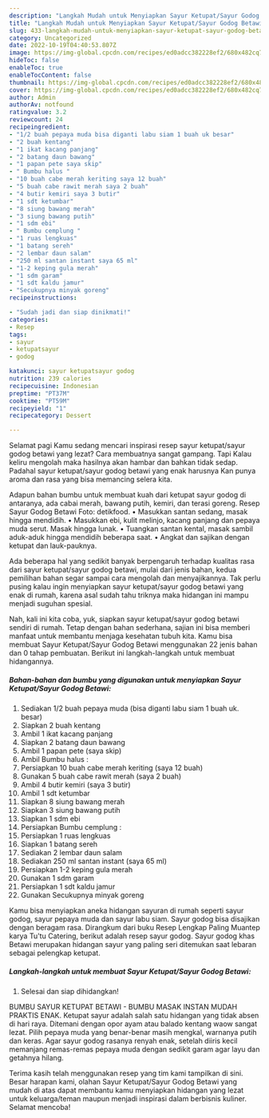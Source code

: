 ```yaml
---
description: "Langkah Mudah untuk Menyiapkan Sayur Ketupat/Sayur Godog Betawi yang Bikin Ngiler, Buat Buka Puasa}"
title: "Langkah Mudah untuk Menyiapkan Sayur Ketupat/Sayur Godog Betawi yang Bikin Ngiler, Buat Buka Puasa}"
slug: 433-langkah-mudah-untuk-menyiapkan-sayur-ketupat-sayur-godog-betawi-yang-bikin-ngiler-buat-buka-puasa
category: Uncategorized
date: 2022-10-19T04:40:53.807Z
image: https://img-global.cpcdn.com/recipes/ed0adcc382228ef2/680x482cq70/sayur-ketupatsayur-godog-betawi-foto-resep-utama.jpg
hideToc: false
enableToc: true
enableTocContent: false
thumbnail: https://img-global.cpcdn.com/recipes/ed0adcc382228ef2/680x482cq70/sayur-ketupatsayur-godog-betawi-foto-resep-utama.jpg
cover: https://img-global.cpcdn.com/recipes/ed0adcc382228ef2/680x482cq70/sayur-ketupatsayur-godog-betawi-foto-resep-utama.jpg
author: Admin
authorAv: notfound
ratingvalue: 3.2
reviewcount: 24
recipeingredient:
- "1/2 buah pepaya muda bisa diganti labu siam 1 buah uk besar"
- "2 buah kentang"
- "1 ikat kacang panjang"
- "2 batang daun bawang"
- "1 papan pete saya skip"
- " Bumbu halus "
- "10 buah cabe merah keriting saya 12 buah"
- "5 buah cabe rawit merah saya 2 buah"
- "4 butir kemiri saya 3 butir"
- "1 sdt ketumbar"
- "8 siung bawang merah"
- "3 siung bawang putih"
- "1 sdm ebi"
- " Bumbu cemplung "
- "1 ruas lengkuas"
- "1 batang sereh"
- "2 lembar daun salam"
- "250 ml santan instant saya 65 ml"
- "1-2 keping gula merah"
- "1 sdm garam"
- "1 sdt kaldu jamur"
- "Secukupnya minyak goreng"
recipeinstructions:

- "Sudah jadi dan siap dinikmati!"
categories:
- Resep
tags:
- sayur
- ketupatsayur
- godog

katakunci: sayur ketupatsayur godog 
nutrition: 239 calories
recipecuisine: Indonesian
preptime: "PT37M"
cooktime: "PT59M"
recipeyield: "1"
recipecategory: Dessert

---
```



Selamat pagi Kamu sedang mencari inspirasi resep sayur ketupat/sayur godog betawi yang lezat? Cara membuatnya sangat gampang. Tapi Kalau keliru mengolah maka hasilnya akan hambar dan bahkan tidak sedap. Padahal sayur ketupat/sayur godog betawi yang enak harusnya Kan punya aroma dan rasa yang bisa memancing selera kita.


Adapun bahan bumbu untuk membuat kuah dari ketupat sayur godog di antaranya, ada cabai merah, bawang putih, kemiri, dan terasi goreng. Resep Sayur Godog Betawi Foto: detikfood. • Masukkan santan sedang, masak hingga mendidih. • Masukkan ebi, kulit melinjo, kacang panjang dan pepaya muda serut. Masak hingga lunak. • Tuangkan santan kental, masak sambil aduk-aduk hingga mendidih beberapa saat. • Angkat dan sajikan dengan ketupat dan lauk-pauknya.

Ada beberapa hal yang sedikit banyak berpengaruh terhadap kualitas rasa dari sayur ketupat/sayur godog betawi, mulai dari jenis bahan, kedua pemilihan bahan segar sampai cara mengolah dan menyajikannya. Tak perlu pusing kalau ingin menyiapkan sayur ketupat/sayur godog betawi yang enak di rumah, karena asal sudah tahu triknya maka hidangan ini mampu menjadi suguhan spesial.


Nah, kali ini kita coba, yuk, siapkan sayur ketupat/sayur godog betawi sendiri di rumah. Tetap dengan bahan sederhana, sajian ini bisa memberi manfaat untuk membantu menjaga kesehatan tubuh kita. Kamu bisa membuat Sayur Ketupat/Sayur Godog Betawi menggunakan 22 jenis bahan dan 0 tahap pembuatan. Berikut ini langkah-langkah untuk membuat hidangannya.

<!--inarticleads1-->

##### Bahan-bahan dan bumbu yang digunakan untuk menyiapkan Sayur Ketupat/Sayur Godog Betawi:

1. Sediakan 1/2 buah pepaya muda (bisa diganti labu siam 1 buah uk. besar)
1. Siapkan 2 buah kentang
1. Ambil 1 ikat kacang panjang
1. Siapkan 2 batang daun bawang
1. Ambil 1 papan pete (saya skip)
1. Ambil  Bumbu halus :
1. Persiapkan 10 buah cabe merah keriting (saya 12 buah)
1. Gunakan 5 buah cabe rawit merah (saya 2 buah)
1. Ambil 4 butir kemiri (saya 3 butir)
1. Ambil 1 sdt ketumbar
1. Siapkan 8 siung bawang merah
1. Siapkan 3 siung bawang putih
1. Siapkan 1 sdm ebi
1. Persiapkan  Bumbu cemplung :
1. Persiapkan 1 ruas lengkuas
1. Siapkan 1 batang sereh
1. Sediakan 2 lembar daun salam
1. Sediakan 250 ml santan instant (saya 65 ml)
1. Persiapkan 1-2 keping gula merah
1. Gunakan 1 sdm garam
1. Persiapkan 1 sdt kaldu jamur
1. Gunakan Secukupnya minyak goreng


Kamu bisa menyiapkan aneka hidangan sayuran di rumah seperti sayur godog, sayur pepaya muda dan sayur labu siam. Sayur godog bisa disajikan dengan beragam rasa. Dirangkum dari buku Resep Lengkap Paling Muantep karya Tu&#39;tu Catering, berikut adalah resep sayur godog. Sayur godog khas Betawi merupakan hidangan sayur yang paling seri ditemukan saat lebaran sebagai pelengkap ketupat. 

<!--inarticleads2-->

##### Langkah-langkah untuk membuat Sayur Ketupat/Sayur Godog Betawi:


1. Selesai dan siap dihidangkan!

BUMBU SAYUR KETUPAT BETAWI - BUMBU MASAK INSTAN MUDAH PRAKTIS ENAK. Ketupat sayur adalah salah satu hidangan yang tidak absen di hari raya. Ditemani dengan opor ayam atau balado kentang waow sangat lezat. Pilih pepaya muda yang benar-benar masih mengkal, warnanya putih dan keras. Agar sayur godog rasanya renyah enak, setelah diiris kecil memanjang remas-remas pepaya muda dengan sedikit garam agar layu dan getahnya hilang. 

Terima kasih telah menggunakan resep yang tim kami tampilkan di sini. Besar harapan kami, olahan Sayur Ketupat/Sayur Godog Betawi yang mudah di atas dapat membantu kamu menyiapkan hidangan yang lezat untuk keluarga/teman maupun menjadi inspirasi dalam berbisnis kuliner. Selamat mencoba!
